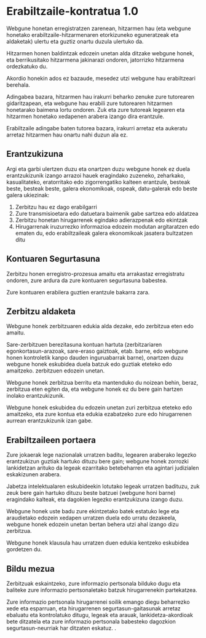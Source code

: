 # Erabiltzaile-kontratua 1.0

Webgune honetan erregistratzen zarenean, hitzarmen hau (eta webgune honetako erabiltzaile-hitzarmenaren etorkizuneko eguneratzeak eta aldaketak) ulertu eta guztiz onartu duzula ulertuko da.

Hitzarmen honen baldintzak edozein unetan alda ditzake webgune honek, eta berrikusitako hitzarmena jakinarazi ondoren, jatorrizko hitzarmena ordezkatuko du.

Akordio honekin ados ez bazaude, mesedez utzi webgune hau erabiltzeari berehala.

Adingabea bazara, hitzarmen hau irakurri beharko zenuke zure tutorearen gidaritzapean, eta webgune hau erabili zure tutorearen hitzarmen honetarako baimena lortu ondoren. Zuk eta zure tutoreak legearen eta hitzarmen honetako xedapenen arabera izango dira erantzule.

Erabiltzaile adingabe baten tutorea bazara, irakurri arretaz eta aukeratu arretaz hitzarmen hau onartu nahi duzun ala ez.

## Erantzukizuna

Argi eta garbi ulertzen duzu eta onartzen duzu webgune honek ez duela erantzukizunik izango arrazoi hauek eragindako zuzeneko, zeharkako, kasualitateko, eratorritako edo zigorrengatiko kalteen erantzule, besteak beste, besteak beste, galera ekonomikoak, ospeak, datu-galerak edo beste galera ukiezinak:

1. Zerbitzu hau ez dago erabilgarri
1. Zure transmisioetara edo datuetara baimenik gabe sartzea edo aldatzea
1. Zerbitzu honetan hirugarrenek egindako adierazpenak edo ekintzak
1. Hirugarrenak iruzurrezko informazioa edozein modutan argitaratzen edo ematen du, edo erabiltzaileak galera ekonomikoak jasatera bultzatzen ditu

## Kontuaren Segurtasuna

Zerbitzu honen erregistro-prozesua amaitu eta arrakastaz erregistratu ondoren, zure ardura da zure kontuaren segurtasuna babestea.

Zure kontuaren erabilera guztien erantzule bakarra zara.

## Zerbitzu aldaketa

Webgune honek zerbitzuaren edukia alda dezake, edo zerbitzua eten edo amaitu.

Sare-zerbitzuen berezitasuna kontuan hartuta (zerbitzariaren egonkortasun-arazoak, sare-eraso gaiztoak, etab. barne, edo webgune honen kontroletik kanpo dauden inguruabarrak barne), onartzen duzu webgune honek eskubidea duela batzuk edo guztiak eteteko edo amaitzeko. zerbitzuen edozein unetan.

Webgune honek zerbitzua berritu eta mantenduko du noizean behin, beraz, zerbitzua eten egiten da, eta webgune honek ez du bere gain hartzen inolako erantzukizunik.

Webgune honek eskubidea du edozein unetan zuri zerbitzua eteteko edo amaitzeko, eta zure kontua eta edukia ezabatzeko zure edo hirugarrenen aurrean erantzukizunik izan gabe.

## Erabiltzaileen portaera

Zure jokaerak lege nazionalak urratzen baditu, legearen araberako legezko erantzukizun guztiak hartuko dituzu bere gain; webgune honek zorrozki lankidetzan arituko da legeak ezarritako betebeharren eta agintari judizialen eskakizunen arabera.

Jabetza intelektualaren eskubideekin lotutako legeak urratzen badituzu, zuk zeuk bere gain hartuko dituzu beste batzuei (webgune honi barne) eragindako kalteak, eta dagokien legezko erantzukizuna izango duzu.

Webgune honek uste badu zure ekintzetako batek estatuko lege eta araudietako edozein xedapen urratzen duela edo urratu dezakeela, webgune honek edozein unetan bertan behera utzi ahal izango dizu zerbitzua.

Webgune honek klausula hau urratzen duen edukia kentzeko eskubidea gordetzen du.

## Bildu mezua

Zerbitzuak eskaintzeko, zure informazio pertsonala bilduko dugu eta baliteke zure informazio pertsonaletako batzuk hirugarrenekin partekatzea.

Zure informazio pertsonala hirugarrenei soilik emango diegu beharrezko xede eta esparruan, eta hirugarrenen segurtasun-gaitasunak arretaz ebaluatu eta kontrolatuko ditugu, legeak eta arauak, lankidetza-akordioak bete ditzatela eta zure informazio pertsonala babesteko dagozkion segurtasun-neurriak har ditzaten eskatuz. .
